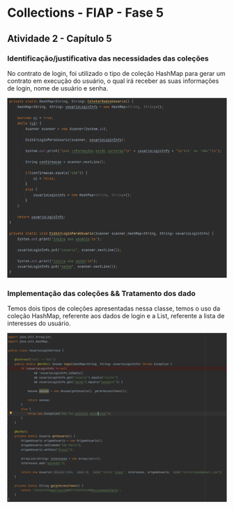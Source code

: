 # Collections - FIAP - Fase 5

## Atividade 2 - Capítulo 5

###  Identificação/justificativa das necessidades das coleções

No contrato de login, foi utilizado o tipo de coleção HashMap para gerar um contrato em execução do usuário, o qual irá receber as suas informações de login, nome de usuário e senha. 

<img src="images/metodos_captura_login.png" alt="Metodos de captura de login">

### Implementação das coleções && Tratamento dos dado

Temos dois tipos de coleções apresentadas nessa classe, temos o uso da coleção HashMap, referente aos dados de login e a List, referente a lista de interesses do usuário.

<img src="images/servico_login_usuario.png" alt="Metodos de captura de login">